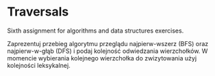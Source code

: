 # Traversals
Sixth assignment for algorithms and data structures exercises.

Zaprezentuj przebieg algorytmu przeglądu najpierw-wszerz (BFS) oraz najpierw-w-głąb (DFS) i podaj kolejność
odwiedzania wierzchołków. W momencie wybierania kolejnego wierzchołka do
zwizytowania użyj kolejności leksykalnej.
